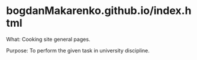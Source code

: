 # bogdanMakarenko.github.io/index.html
 
What:
Cooking site general pages.

Purpose:
To perform the given task in university discipline.
